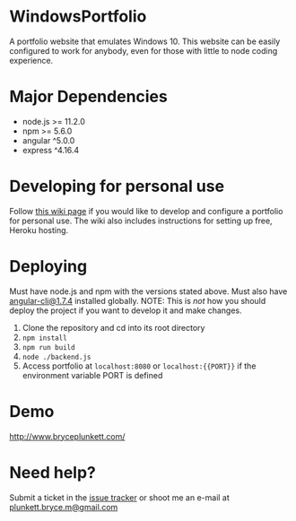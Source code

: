 # WindowsPortfolio
A portfolio website that emulates Windows 10. This website can be easily configured to work for anybody, even for those with little to node coding experience.

# Major Dependencies
* node.js >= 11.2.0
* npm >= 5.6.0
* angular ^5.0.0 
* express ^4.16.4

# Developing for personal use
Follow [this wiki page](https://github.com/Navbryce/WindowsPortfolio/wiki/Getting-Started-as-a-Developer) if you would like to develop and configure a portfolio for personal use. The wiki also includes instructions for setting up free, Heroku hosting.

# Deploying
Must have node.js and npm with the versions stated above. Must also have angular-cli@1.7.4 installed globally. NOTE: This is *not* how you should deploy the project if you want to develop it and make changes. 

1. Clone the repository and cd into its root directory
2. `npm install`
3. `npm run build`
4. `node ./backend.js`
5. Access portfolio at `localhost:8080` or `localhost:{{PORT}}` if the environment variable PORT is defined


# Demo
http://www.bryceplunkett.com/

# Need help?
Submit a ticket in the [issue tracker](https://github.com/Navbryce/WindowsPortfolio/issues) or shoot me an e-mail at plunkett.bryce.m@gmail.com
